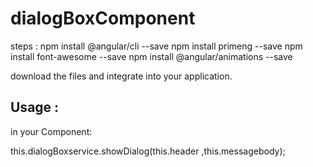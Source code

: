 # dialogBoxComponent

steps :
npm install @angular/cli --save
npm install primeng --save
npm install font-awesome --save
npm install @angular/animations --save

download the files and integrate into your application.

Usage :
-----------------
in your Component:

  this.dialogBoxservice.showDialog(this.header ,this.messagebody);
